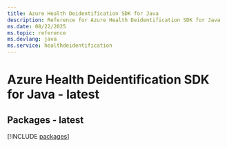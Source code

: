 ```yaml
---
title: Azure Health Deidentification SDK for Java
description: Reference for Azure Health Deidentification SDK for Java
ms.date: 08/22/2025
ms.topic: reference
ms.devlang: java
ms.service: healthdeidentification
---
```

# Azure Health Deidentification SDK for Java - latest
## Packages - latest
[!INCLUDE [packages](health-deidentification-index.md)]